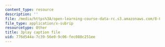 ```yaml
---
content_type: resource
description: ''
file: /media/https%3A/open-learning-course-data-rc.s3.amazonaws.com/8-01sc-classical-mechanics-fall-2016/776d544a7c3956e09c06fec080c251ee_5QKJG0FZTio.vtt
file_type: application/x-subrip
resourcetype: Other
title: 3play caption file
uid: 776d544a-7c39-56e0-9c06-fec080c251ee
---
```

